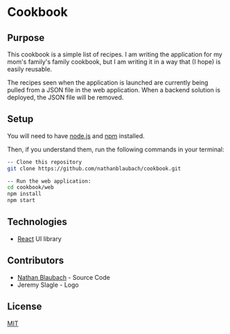 # Cookbook

## Purpose

This cookbook is a simple list of recipes. I am writing the application for my mom's family's family cookbook, but I am writing it in a way that (I hope) is easily reusable.

The recipes seen when the application is launched are currently being pulled from a JSON file in the web application. When a backend solution is deployed, the JSON file will be removed.

## Setup

You will need to have [node.js](https://nodejs.org/en/download/) and [npm](https://www.npmjs.com/get-npm) installed.

Then, if you understand them, run the following commands in your terminal:

```bash
-- Clone this repository
git clone https://github.com/nathanblaubach/cookbook.git

-- Run the web application:
cd cookbook/web
npm install
npm start
```

## Technologies

* [React](https://reactjs.org/) UI library

## Contributors

* [Nathan Blaubach](https://github.com/nathanblaubach) - Source Code
* Jeremy Slagle - Logo

## License

[MIT](https://github.com/nathanblaubach/cookbook/blob/master/LICENSE)


